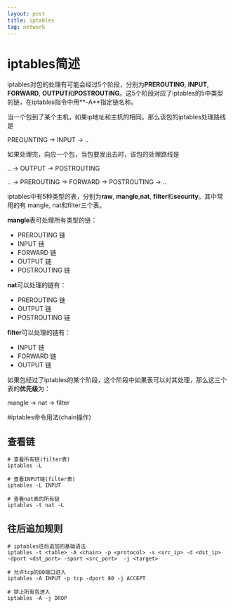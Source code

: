 ```yaml
---
layout: post
title: iptables
tag: network
---
```


# iptables简述

iptables对包的处理有可能会经过5个阶段，分别为**PREROUTING**, **INPUT**, **FORWARD**, **OUTPUT**和**POSTROUTING**。这5个阶段对应了iptables的5中类型的链，在iptables指令中用**-A**指定链名称。

当一个包到了某个主机，如果ip地址和主机的相同。那么该包的iptables处理路线是

PREOUNTING -> INPUT -> ..

如果处理完，向应一个包，当包要发出去时，该包的处理路线是

.. -> OUTPUT -> POSTROUTING

.. -> PREROUTING -> FORWARD -> POSTROUTING -> ..


iptables中有5种类型的表，分别为**raw**, **mangle**,**nat**, **filter**和**security**。其中常用的有 mangle, nat和filter三个表。

**mangle**表可处理所有类型的链：
- PREROUTING 链
- INPUT 链
- FORWARD 链
- OUTPUT 链
- POSTROUTING 链

**nat**可以处理的链有：
- PREROUTING 链
- OUTPUT 链
- POSTROUTING 链

**filter**可以处理的链有：
- INPUT 链
- FORWARD 链
- OUTPUT 链

如果包经过了iptables的某个阶段，这个阶段中如果表可以对其处理，那么这三个表的**优先级**为：

mangle -> nat -> filter


#iptables命令用法(chain操作)

## 查看链

```shell
# 查看所有链(filter表)
iptables -L

# 查看INPUT链(filter表)
iptables -L INPUT

# 查看nat表的所有链
iptables -t nat -L
```

## 往后追加规则

```shell
# iptables往后追加的基础语法
iptables -t <table> -A <chain> -p <protocol> -s <src_ip> -d <dst_ip>  -dport <dst_port> -sport <src_port>  -j <target>

# 允许tcp的80端口进入
iptables -A INPUT -p tcp -dport 80 -j ACCEPT

# 禁止所有包进入
iptables -A -j DROP
```

